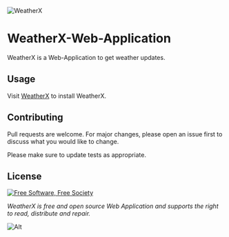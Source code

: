 ![WeatherX](https://coolhdwall.com/storage/202103/anime-boy-alone-night-scenery-4k-wallpaper-3840x2160.jpg)



# WeatherX-Web-Application

WeatherX is a Web-Application to get weather updates.

## Usage

Visit [WeatherX](https://xanmoy.github.io/WeatherX-Web-Application/) to install WeatherX.

## Contributing

Pull requests are welcome. For major changes, please open an issue first
to discuss what you would like to change.

Please make sure to update tests as appropriate.

## License

<a href="http://u.fsf.org/16e"><img src="https://static.fsf.org/nosvn/images/badges/fsfs_icons_red-bg.png" alt="Free Software, Free Society"></a>   

*WeatherX is free and open source Web Application and supports the right to read, distribute and repair.*


![Alt](https://repobeats.axiom.co/api/embed/d2897eb81239aab92e1394b6d833b19c8dbac24c.svg "Repobeats analytics image")
 
